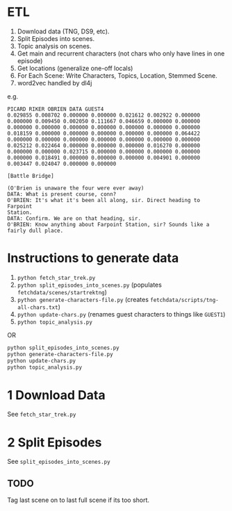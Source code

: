 


# ETL

1. Download data (TNG, DS9, etc).
2. Split Episodes into scenes. 
4. Topic analysis on scenes.
3. Get main and recurrent characters (not chars who only have lines in one episode)
4. Get locations (generalize one-off locals)
5. For Each Scene: Write Characters, Topics, Location, Stemmed Scene.
6. word2vec handled by dl4j

e.g.

```
PICARD RIKER OBRIEN DATA GUEST4
0.029855 0.008702 0.000000 0.000000 0.021612 0.002922 0.000000 0.000000 0.009450 0.002050 0.111667 0.046659 0.000000 0.000000 0.000000 0.000000 0.000000 0.000000 0.000000 0.000000 0.000000 0.018159 0.000000 0.000000 0.000000 0.000000 0.000000 0.064422 0.000000 0.000000 0.000000 0.000000 0.000000 0.000000 0.000000 0.025212 0.022464 0.000000 0.000000 0.000000 0.016270 0.000000 0.000000 0.000000 0.023715 0.000000 0.000000 0.000000 0.000000 0.000000 0.018491 0.000000 0.000000 0.000000 0.004901 0.000000 0.003447 0.024047 0.000000 0.000000

[Battle Bridge]

(O'Brien is unaware the four were ever away) 
DATA: What is present course, conn? 
O'BRIEN: It's what it's been all along, sir. Direct heading to Farpoint
Station. 
DATA: Confirm. We are on that heading, sir. 
O'BRIEN: Know anything about Farpoint Station, sir? Sounds like a
fairly dull place. 
```

# Instructions to generate data

1. `python fetch_star_trek.py`
2. `python split_episodes_into_scenes.py` (populates `fetchdata/scenes/startrektng`)
3. `python generate-characters-file.py` (creates `fetchdata/scripts/tng-all-chars.txt`)
5. `python update-chars.py` (renames guest characters to things like `GUEST1`)
4. `python topic_analysis.py`

OR

```bash
python split_episodes_into_scenes.py
python generate-characters-file.py
python update-chars.py
python topic_analysis.py
```
# 1 Download Data

See `fetch_star_trek.py`

# 2 Split Episodes

See `split_episodes_into_scenes.py`


## TODO

Tag last scene on to last full scene if its too short. 